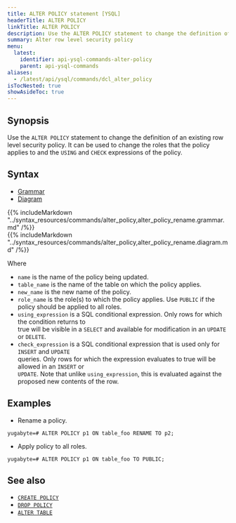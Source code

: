 ```yaml
---
title: ALTER POLICY statement [YSQL]
headerTitle: ALTER POLICY
linkTitle: ALTER POLICY
description: Use the ALTER POLICY statement to change the definition of an existing row level security policy.
summary: Alter row level security policy
menu:
  latest:
    identifier: api-ysql-commands-alter-policy
    parent: api-ysql-commands
aliases:
  - /latest/api/ysql/commands/dcl_alter_policy
isTocNested: true
showAsideToc: true
---
```


## Synopsis

Use  the `ALTER POLICY` statement to change the definition of an existing row level security policy. It can be used to
change the roles that the policy applies to and the `USING` and `CHECK` expressions of the policy.

## Syntax

<ul class="nav nav-tabs nav-tabs-yb">
  <li >
    <a href="#grammar" class="nav-link active" id="grammar-tab" data-toggle="tab" role="tab" aria-controls="grammar" aria-selected="true">
      <i class="fas fa-file-alt" aria-hidden="true"></i>
      Grammar
    </a>
  </li>
  <li>
    <a href="#diagram" class="nav-link" id="diagram-tab" data-toggle="tab" role="tab" aria-controls="diagram" aria-selected="false">
      <i class="fas fa-project-diagram" aria-hidden="true"></i>
      Diagram
    </a>
  </li>
</ul>

<div class="tab-content">
  <div id="grammar" class="tab-pane fade show active" role="tabpanel" aria-labelledby="grammar-tab">
    {{% includeMarkdown "../syntax_resources/commands/alter_policy,alter_policy_rename.grammar.md" /%}}
  </div>
  <div id="diagram" class="tab-pane fade" role="tabpanel" aria-labelledby="diagram-tab">
    {{% includeMarkdown "../syntax_resources/commands/alter_policy,alter_policy_rename.diagram.md" /%}}
  </div>
</div>

Where

- `name` is the name of the policy being updated.
- `table_name` is the name of the table on which the policy applies.
- `new_name` is the new name of the policy.
- `role_name` is the role(s) to which the policy applies. Use `PUBLIC` if the policy should be
  applied to all roles.
- `using_expression` is a SQL conditional expression. Only rows for which the condition returns to   
  true will be visible in a `SELECT` and available for modification in an `UPDATE` or `DELETE`.      
- `check_expression` is a SQL conditional expression that is used only for `INSERT` and `UPDATE`     
  queries. Only rows for which the expression evaluates to true will be allowed in an `INSERT` or    
  `UPDATE`. Note that unlike `using_expression`, this is evaluated against the proposed new contents 
  of the row.

## Examples

- Rename a policy.

```postgresql
yugabyte=# ALTER POLICY p1 ON table_foo RENAME TO p2;
```

- Apply policy to all roles.

```postgresql
yugabyte=# ALTER POLICY p1 ON table_foo TO PUBLIC;
```

## See also

- [`CREATE POLICY`](../dcl_create_policy)
- [`DROP POLICY`](../dcl_drop_policy)
- [`ALTER TABLE`](../ddl_alter_table)
